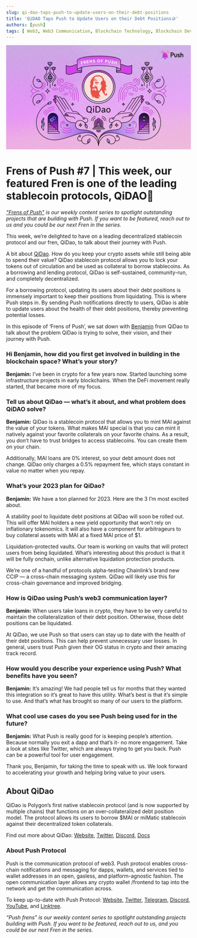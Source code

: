 ```yaml
---
slug: qi-dao-taps-push-to-update-users-on-their-debt-positions
title: 'QiDAO Taps Push to Update Users on their Debt Positions🪙'
authors: [push]
tags: [ Web3, Web3 Communication, Blockchain Technology, Blockchain Development, Frensofpush]
---
```

![Docusaurus Image](./cover-image.webp)

<!--truncate-->

<!--customheaderpoint-->
# Frens of Push #7 | This week, our featured Fren is one of the leading stablecoin protocols, QiDAO🎉

<i>
    <a href='https://medium.com/push-protocol/tagged/frensofpush'>"Frens of Push"</a> is our weekly content series to spotlight outstanding projects that are building with Push. If you want to be featured, reach out to us and you could be our next Fren in the series.
</i>

This week, we’re delighted to have on a leading decentralized stablecoin protocol and our fren, QiDao, to talk about their journey with Push.

A bit about [QiDao](https://www.mai.finance/). How do you keep your crypto assets while still being able to spend their value? QiDao stablecoin protocol allows you to lock your tokens out of circulation and be used as collateral to borrow stablecoins. As a borrowing and lending protocol, QiDao is self-sustained, community-run, and completely decentralized.

For a borrowing protocol, updating its users about their debt positions is immensely important to keep their positions from liquidating. This is where Push steps in. By sending Push notifications directly to users, QiDao is able to update users about the health of their debt positions, thereby preventing potential losses.

In this episode of ‘Frens of Push’, we sat down with [Benjamin](https://twitter.com/Benjamin918_) from QiDao to talk about the problem QiDao is trying to solve, their vision, and their journey with Push.


### Hi Benjamin, how did you first get involved in building in the blockchain space? What’s your story?
<b>Benjamin:</b> I’ve been in crypto for a few years now. Started launching some infrastructure projects in early blockchains. When the DeFi movement really started, that became more of my focus.

### Tell us about QiDao — what’s it about, and what problem does QiDAO solve?
<b>Benjamin:</b> QiDao is a stablecoin protocol that allows you to mint MAI against the value of your tokens. What makes MAI special is that you can mint it natively against your favorite collaterals on your favorite chains. As a result, you don’t have to trust bridges to access stablecoins. You can create them on your chain.

Additionally, MAI loans are 0% interest, so your debt amount does not change. QiDao only charges a 0.5% repayment fee, which stays constant in value no matter when you repay.

### What’s your 2023 plan for QiDao?
<b>Benjamin:</b> We have a ton planned for 2023. Here are the 3 I’m most excited about.

A stability pool to liquidate debt positions at QiDao will soon be rolled out. This will offer MAI holders a new yield opportunity that won’t rely on inflationary tokenomics. It will also have a component for arbitrageurs to buy collateral assets with MAI at a fixed MAI price of $1.

Liquidation-protected vaults. Our team is working on vaults that will protect users from being liquidated. What’s interesting about this product is that it will be fully onchain, unlike alternative liquidation protection products.

We’re one of a handful of protocols alpha-testing Chainlink’s brand new CCIP — a cross-chain messaging system. QiDao will likely use this for cross-chain governance and improved bridging.

### How is QiDao using Push’s web3 communication layer?
<b>Benjamin:</b> When users take loans in crypto, they have to be very careful to maintain the collateralization of their debt position. Otherwise, those debt positions can be liquidated.

At QiDao, we use Push so that users can stay up to date with the health of their debt positions. This can help prevent unnecessary user losses. In general, users trust Push given their OG status in crypto and their amazing track record.

### How would you describe your experience using Push? What benefits have you seen?
<b>Benjamin:</b> It’s amazing! We had people tell us for months that they wanted this integration so it’s great to have this utility. What’s best is that it’s simple to use. And that’s what has brought so many of our users to the platform.

### What cool use cases do you see Push being used for in the future?
<b>Benjamin:</b> What Push is really good for is keeping people’s attention. Because normally you exit a dapp and that’s it- no more engagement. Take a look at sites like Twitter, which are always trying to get you back. Push can be a powerful tool for user engagement.

Thank you, Benjamin, for taking the time to speak with us. We look forward to accelerating your growth and helping bring value to your users.

## About QiDao
QiDao is Polygon’s first native stablecoin protocol (and is now supported by multiple chains) that functions on an over-collateralized debt position model. The protocol allows its users to borrow $MAI or miMatic stablecoin against their decentralized token collaterals.

Find out more about QiDao: [Website](https://app.mai.finance/), [Twitter](https://twitter.com/QiDaoProtocol?ref_src=twsrc%5Egoogle%7Ctwcamp%5Eserp%7Ctwgr%5Eauthor), [Discord](https://discord.com/invite/mQq55j65xJ), [Docs](https://docs.mai.finance/introduction-1)

### About Push Protocol

Push is the communication protocol of web3. Push protocol enables cross-chain notifications and messaging for dapps, wallets, and services tied to wallet addresses in an open, gasless, and platform-agnostic fashion. The open communication layer allows any crypto wallet /frontend to tap into the network and get the communication across.

To keep up-to-date with Push Protocol: [Website](https://push.org/), [Twitter](https://twitter.com/pushprotocol), [Telegram](https://t.me/epnsproject), [Discord](https://discord.gg/pushprotocol), [YouTube](https://www.youtube.com/c/EthereumPushNotificationService), and [Linktree](https://linktr.ee/pushprotocol).

<i>
    “Push frens” is our weekly content series to spotlight outstanding projects building with Push. If you want to be featured, reach out to us, and you could be our next Fren in the series.
</i>



